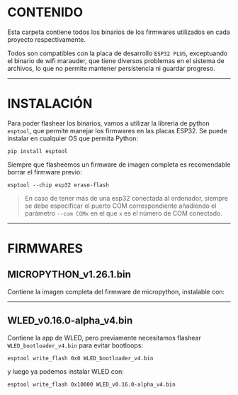 # CONTENIDO

Esta carpeta contiene todos los binarios de los firmwares utilizados en cada proyecto respectivamente. 

Todos son compatibles con la placa de desarrollo `ESP32 PLUS`, exceptuando el binario de wifi marauder, que tiene diversos problemas en el sistema de archivos, lo que no permite mantener persistencia ni guardar progreso. 

---

# INSTALACIÓN

Para poder flashear los binarios, vamos a utilizar la libreria de python `esptool`, que permite manejar los firmwares en las placas ESP32. Se puede instalar en cualquier OS que permita Python:
``` 
pip install esptool
```
Siempre que flasheemos un firmware de imagen completa es recomendable borrar el firmware previo:
```
esptool --chip esp32 erase-flash
```

> En caso de tener más de una esp32 conectada al ordenador, siempre se debe especificar el puerto COM correspondiente añadiendo el parámetro `--com COMx` en el que `x` es el número de COM conectado.


---

# FIRMWARES

## MICROPYTHON_v1.26.1.bin
Contiene la imagen completa del firmware de micropython, instalable con:

---

## WLED_v0.16.0-alpha_v4.bin
Contiene la app de WLED, pero previamente necesitamos flashear `WLED_bootloader_v4.bin` para evitar bootloops:
```
esptool write_flash 0x0 WLED_bootloader_v4.bin
```
y luego ya podemos instalar WLED con:
```
esptool write_flash 0x10000 WLED_v0.16.0-alpha_v4.bin
```

